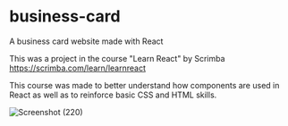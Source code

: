 # business-card
A business card website made with React

This was a project in the course "Learn React" by Scrimba 
https://scrimba.com/learn/learnreact

This course was made to better understand how components are used in React
as well as to reinforce basic CSS and HTML skills.

![Screenshot (220)](https://user-images.githubusercontent.com/56904815/180632267-b4f39cc4-d0bb-4091-9a55-34d084b39045.png)

